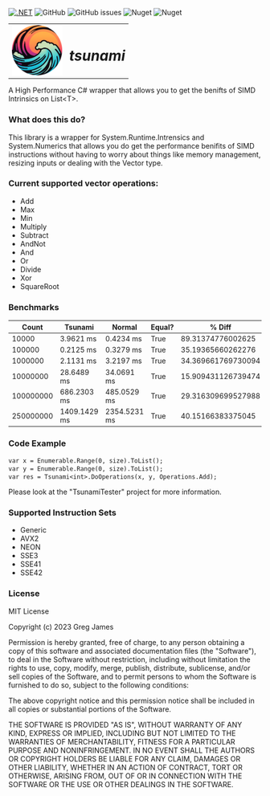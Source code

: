 [![.NET](https://github.com/gregyjames/tsunami/actions/workflows/dotnet.yml/badge.svg)](https://github.com/gregyjames/tsunami/actions/workflows/dotnet.yml)
![GitHub](https://img.shields.io/github/license/gregyjames/tsunami)
![GitHub issues](https://img.shields.io/github/issues/gregyjames/tsunami)
![Nuget](https://img.shields.io/nuget/v/Tsunami)
![Nuget](https://img.shields.io/nuget/dt/Tsunami)

<table style="border-collapse: collapse; border: none;">
  <tr style="border: none;">
    <td style="border: none;">
      <img src="https://github.com/gregyjames/tsunami/blob/02014eaf0661afb99797a14633429f02f1a51647/img/logo-modified.png" width="100"/>
    </td>
    <td style="border: none;">
      <h1><em>tsunami</em></h1>
    </td>
  </tr>
</table>

A High Performance C# wrapper that allows you to get the benifts of SIMD Intrinsics on List\<T\>. 

### What does this do?
This library is a wrapper for System.Runtime.Intrensics and System.Numerics that allows you do get the performance benifits of SIMD instructions without having to worry about things like memory management, resizing inputs or dealing with the Vector<T> type. 

### Current supported vector operations:
- Add
- Max
- Min
- Multiply
- Subtract
- AndNot
- And
- Or
- Divide
- Xor
- SquareRoot

### Benchmarks
| Count     | Tsunami      | Normal       | Equal? | % Diff             |
|-----------|--------------|--------------|--------|--------------------|
| 10000     | 3.9621 ms    | 0.4234 ms    | True   | 89.31374776002625  |
| 100000    | 0.2125 ms    | 0.3279 ms    | True   | 35.19365660262276  |
| 1000000   | 2.1131 ms    | 3.2197 ms    | True   | 34.369661769730094 |
| 10000000  | 28.6489 ms   | 34.0691 ms   | True   | 15.909431126739474 |
| 100000000 | 686.2303 ms  | 485.0529 ms  | True   | 29.316309699527988 |
| 250000000 | 1409.1429 ms | 2354.5231 ms | True   | 40.15166383375045  |

### Code Example

    var x = Enumerable.Range(0, size).ToList();  
	var y = Enumerable.Range(0, size).ToList();  
	var res = Tsunami<int>.DoOperations(x, y, Operations.Add);  
Please look at the "TsunamiTester" project for more information.

### Supported Instruction Sets
- Generic
- AVX2
- NEON
- SSE3
- SSE41
- SSE42

### License
MIT License

Copyright (c) 2023 Greg James

Permission is hereby granted, free of charge, to any person obtaining a copy
of this software and associated documentation files (the "Software"), to deal
in the Software without restriction, including without limitation the rights
to use, copy, modify, merge, publish, distribute, sublicense, and/or sell
copies of the Software, and to permit persons to whom the Software is
furnished to do so, subject to the following conditions:

The above copyright notice and this permission notice shall be included in all
copies or substantial portions of the Software.

THE SOFTWARE IS PROVIDED "AS IS", WITHOUT WARRANTY OF ANY KIND, EXPRESS OR
IMPLIED, INCLUDING BUT NOT LIMITED TO THE WARRANTIES OF MERCHANTABILITY,
FITNESS FOR A PARTICULAR PURPOSE AND NONINFRINGEMENT. IN NO EVENT SHALL THE
AUTHORS OR COPYRIGHT HOLDERS BE LIABLE FOR ANY CLAIM, DAMAGES OR OTHER
LIABILITY, WHETHER IN AN ACTION OF CONTRACT, TORT OR OTHERWISE, ARISING FROM,
OUT OF OR IN CONNECTION WITH THE SOFTWARE OR THE USE OR OTHER DEALINGS IN THE
SOFTWARE.

